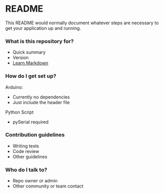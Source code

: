# README #

This README would normally document whatever steps are necessary to get your application up and running.

### What is this repository for? ###

* Quick summary
* Version
* [Learn Markdown](https://bitbucket.org/tutorials/markdowndemo)

### How do I get set up? ###

Arduino:

* Currently no dependencies
* Just include the header file


Python Script

* pySerial required

### Contribution guidelines ###

* Writing tests
* Code review
* Other guidelines

### Who do I talk to? ###

* Repo owner or admin
* Other community or team contact